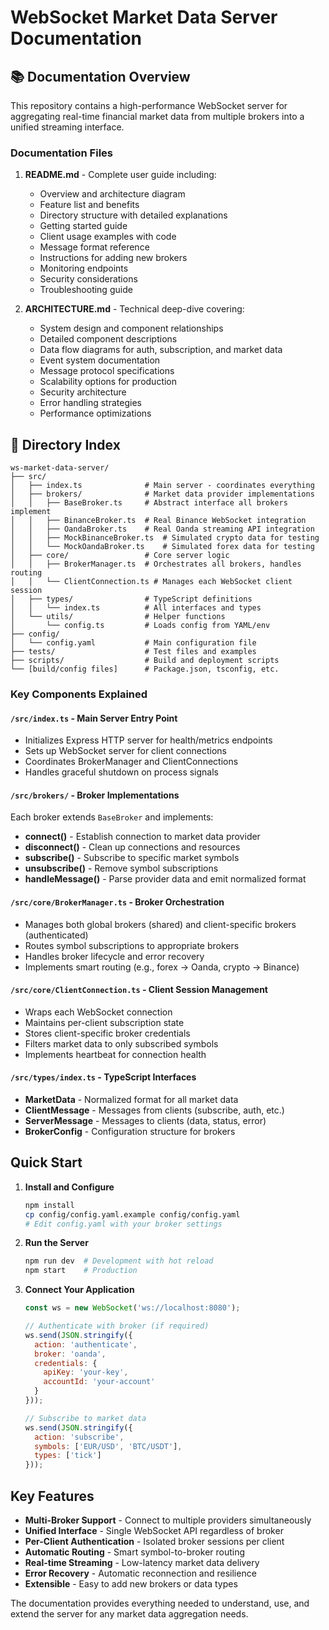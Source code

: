 # WebSocket Market Data Server Documentation

## 📚 Documentation Overview

This repository contains a high-performance WebSocket server for aggregating real-time financial market data from multiple brokers into a unified streaming interface.

### Documentation Files

1. **README.md** - Complete user guide including:
   - Overview and architecture diagram
   - Feature list and benefits
   - Directory structure with detailed explanations
   - Getting started guide
   - Client usage examples with code
   - Message format reference
   - Instructions for adding new brokers
   - Monitoring endpoints
   - Security considerations
   - Troubleshooting guide

2. **ARCHITECTURE.md** - Technical deep-dive covering:
   - System design and component relationships
   - Detailed component descriptions
   - Data flow diagrams for auth, subscription, and market data
   - Event system documentation  
   - Message protocol specifications
   - Scalability options for production
   - Security architecture
   - Error handling strategies
   - Performance optimizations

## 📁 Directory Index

```
ws-market-data-server/
├── src/
│   ├── index.ts              # Main server - coordinates everything
│   ├── brokers/              # Market data provider implementations
│   │   ├── BaseBroker.ts     # Abstract interface all brokers implement
│   │   ├── BinanceBroker.ts  # Real Binance WebSocket integration
│   │   ├── OandaBroker.ts    # Real Oanda streaming API integration
│   │   ├── MockBinanceBroker.ts  # Simulated crypto data for testing
│   │   └── MockOandaBroker.ts    # Simulated forex data for testing
│   ├── core/                 # Core server logic
│   │   ├── BrokerManager.ts  # Orchestrates all brokers, handles routing
│   │   └── ClientConnection.ts # Manages each WebSocket client session
│   ├── types/                # TypeScript definitions
│   │   └── index.ts          # All interfaces and types
│   └── utils/                # Helper functions
│       └── config.ts         # Loads config from YAML/env
├── config/
│   └── config.yaml           # Main configuration file
├── tests/                    # Test files and examples
├── scripts/                  # Build and deployment scripts
└── [build/config files]      # Package.json, tsconfig, etc.
```

### Key Components Explained

#### `/src/index.ts` - Main Server Entry Point
- Initializes Express HTTP server for health/metrics endpoints
- Sets up WebSocket server for client connections
- Coordinates BrokerManager and ClientConnections
- Handles graceful shutdown on process signals

#### `/src/brokers/` - Broker Implementations
Each broker extends `BaseBroker` and implements:
- **connect()** - Establish connection to market data provider
- **disconnect()** - Clean up connections and resources
- **subscribe()** - Subscribe to specific market symbols
- **unsubscribe()** - Remove symbol subscriptions
- **handleMessage()** - Parse provider data and emit normalized format

#### `/src/core/BrokerManager.ts` - Broker Orchestration
- Manages both global brokers (shared) and client-specific brokers (authenticated)
- Routes symbol subscriptions to appropriate brokers
- Handles broker lifecycle and error recovery
- Implements smart routing (e.g., forex → Oanda, crypto → Binance)

#### `/src/core/ClientConnection.ts` - Client Session Management
- Wraps each WebSocket connection
- Maintains per-client subscription state
- Stores client-specific broker credentials
- Filters market data to only subscribed symbols
- Implements heartbeat for connection health

#### `/src/types/index.ts` - TypeScript Interfaces
- **MarketData** - Normalized format for all market data
- **ClientMessage** - Messages from clients (subscribe, auth, etc.)
- **ServerMessage** - Messages to clients (data, status, error)
- **BrokerConfig** - Configuration structure for brokers

## Quick Start

1. **Install and Configure**
   ```bash
   npm install
   cp config/config.yaml.example config/config.yaml
   # Edit config.yaml with your broker settings
   ```

2. **Run the Server**
   ```bash
   npm run dev  # Development with hot reload
   npm start    # Production
   ```

3. **Connect Your Application**
   ```javascript
   const ws = new WebSocket('ws://localhost:8080');
   
   // Authenticate with broker (if required)
   ws.send(JSON.stringify({
     action: 'authenticate',
     broker: 'oanda',
     credentials: {
       apiKey: 'your-key',
       accountId: 'your-account'
     }
   }));
   
   // Subscribe to market data
   ws.send(JSON.stringify({
     action: 'subscribe',
     symbols: ['EUR/USD', 'BTC/USDT'],
     types: ['tick']
   }));
   ```

## Key Features

- **Multi-Broker Support** - Connect to multiple providers simultaneously
- **Unified Interface** - Single WebSocket API regardless of broker
- **Per-Client Authentication** - Isolated broker sessions per client
- **Automatic Routing** - Smart symbol-to-broker routing
- **Real-time Streaming** - Low-latency market data delivery
- **Error Recovery** - Automatic reconnection and resilience
- **Extensible** - Easy to add new brokers or data types

The documentation provides everything needed to understand, use, and extend the server for any market data aggregation needs.